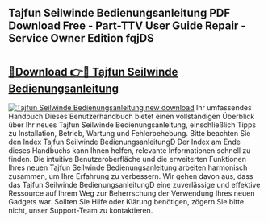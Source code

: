 ## Tajfun Seilwinde Bedienungsanleitung PDF Download Free - Part-TTV User Guide Repair - Service Owner Edition fqjDS

# <h2><a href="http://df1yf0b.blite.top/?on=Tajfun+Seilwinde+Bedienungsanleitung">🔗Download 👉🔴 Tajfun Seilwinde Bedienungsanleitung</a></h2>

[![Tajfun Seilwinde Bedienungsanleitung new download](https://i.imgur.com/lujVjoI.png)](http://df1yf0b.blite.top/?on=Tajfun+Seilwinde+Bedienungsanleitung)
Ihr umfassendes Handbuch Dieses Benutzerhandbuch bietet einen vollständigen Überblick über Ihr neues Tajfun Seilwinde Bedienungsanleitung, einschließlich Tipps zu Installation, Betrieb, Wartung und Fehlerbehebung. Bitte beachten Sie den Index Tajfun Seilwinde BedienungsanleitungD Der Index am Ende dieses Handbuchs kann Ihnen helfen, relevante Informationen schnell zu finden. Die intuitive Benutzeroberfläche und die erweiterten Funktionen Ihres neuen Tajfun Seilwinde Bedienungsanleitung arbeiten harmonisch zusammen, um Ihre Erfahrung zu verbessern. Wir gehen davon aus, dass das Tajfun Seilwinde BedienungsanleitungD eine zuverlässige und effektive Ressource auf Ihrem Weg zur Beherrschung der Verwendung Ihres neuen Gadgets war. Sollten Sie Hilfe oder Klärung benötigen, zögern Sie bitte nicht, unser Support-Team zu kontaktieren.
